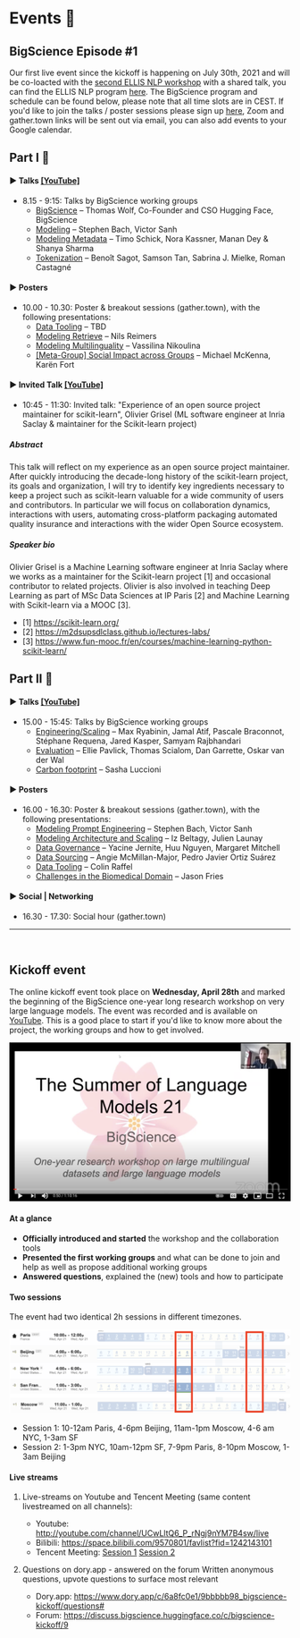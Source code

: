 # Events 🌸

## BigScience Episode #1

Our first live event since the kickoff is happening on July 30th, 2021 and will be co-loacted with the [second ELLIS NLP workshop](https://sites.google.com/view/ellis-nlp2021-2nd/program?authuser=0) with a shared talk, you can find the ELLIS NLP program [here](https://sites.google.com/view/ellis-nlp2021-2nd/program?authuser=0). The BigScience program and schedule can be found below, please note that all time slots are in CEST. If you'd like to join the talks / poster sessions please sign up [here](https://forms.gle/hVPFPBoesKgxKLV2A), Zoom and gather.town links will be sent out via email, you can also add events to your Google calendar.

## Part I 🌸

#### ▶️ Talks [[YouTube]](https://www.youtube.com/watch?v=4c8BaM-tnOk)

- 8.15 - 9:15: Talks by BigScience working groups
  - [BigScience](https://www.youtube.com/watch?v=4c8BaM-tnOk) – Thomas Wolf, Co-Founder and CSO Hugging Face, BigScience
  - [Modeling](https://www.youtube.com/watch?v=4c8BaM-tnOk&t=1534s) – Stephen Bach, Victor Sanh
  - [Modeling Metadata](https://youtu.be/4c8BaM-tnOk?t=1806) – Timo Schick, Nora Kassner, Manan Dey & Shanya Sharma
  - [Tokenization](https://www.youtube.com/watch?v=4c8BaM-tnOk&t=2367s) – Benoît Sagot, Samson Tan, Sabrina J. Mielke, Roman Castagné

#### ▶️ Posters

- 10.00 - 10.30: Poster & breakout sessions (gather.town), with the following presentations:
    - [Data Tooling](https://docs.google.com/presentation/d/1ZEDeZtXnT3sOQ3SWPGzXaOvvR2G6K5Lj_82zXm2lOLo/edit?usp=sharing) – TBD
    - [Modeling Retrieve](https://docs.google.com/presentation/d/1s5_XKoywYPvoxirNOOt3Q19ystQ57Fh1SWNgdHXU5Cw/edit?usp=sharing) – Nils Reimers
    - [Modeling Multilinguality](https://docs.google.com/presentation/d/10rlg5cUMKvooa5lOjs67vULu-K90mfh1QG2IyCWiTTg/edit?usp=sharing) – Vassilina Nikoulina
    - [[Meta-Group] Social Impact across Groups](https://docs.google.com/presentation/d/18nwFl1TMyfQE8VqGzqLFmIdoe8Ty1Asr12S9R9ZuMFQ/edit#slide=id.p) – Michael McKenna, Karën Fort

#### ▶️ Invited Talk [[YouTube]](https://youtu.be/pet05pDXlnU)

- 10:45 - 11:30: Invited talk: "Experience of an open source project maintainer for scikit-learn", Olivier Grisel (ML software engineer at Inria Saclay & maintainer for the Scikit-learn project)

##### Abstract

This talk will reflect on my experience as an open source project maintainer. After quickly introducing the decade-long history of the scikit-learn project, its goals and organization, I will try to identify key ingredients necessary to keep a project such as scikit-learn valuable for a wide community of users and contributors. In particular we will focus on collaboration dynamics, interactions with users, automating cross-platform packaging automated quality insurance and interactions with the wider Open Source ecosystem.

##### Speaker bio

Olivier Grisel is a Machine Learning software engineer at Inria Saclay where we works as a maintainer for the Scikit-learn project [1] and occasional contributor to related projects. Olivier is also involved in teaching Deep Learning as part of MSc Data Sciences at IP Paris [2] and Machine Learning with Scikit-learn via a MOOC [3].

- [1] https://scikit-learn.org/
- [2] https://m2dsupsdlclass.github.io/lectures-labs/
- [3] https://www.fun-mooc.fr/en/courses/machine-learning-python-scikit-learn/

## Part II 🌸

#### ▶️ Talks [[YouTube]](https://www.youtube.com/watch?v=ZP1W8C14uSA)

- 15.00 - 15:45: Talks by BigScience working groups
  - [Engineering/Scaling](https://youtu.be/ZP1W8C14uSA) – Max Ryabinin, Jamal Atif, Pascale Braconnot, Stéphane Requena, Jared Kasper, Samyam Rajbhandari
  - [Evaluation](https://youtu.be/ZP1W8C14uSA?t=875) – Ellie Pavlick, Thomas Scialom, Dan Garrette, Oskar van der Wal
  - [Carbon footprint](https://youtu.be/ZP1W8C14uSA?t=1936) – Sasha Luccioni

#### ▶️ Posters

- 16.00 - 16.30: Poster & breakout sessions (gather.town), with the following presentations:
  - [Modeling Prompt Engineering](https://docs.google.com/presentation/d/1jj2MdxaJhmwckoN_d3_fQhyU0Qk5xaPALx2k4UYjA3Y/edit#slide=id.p) – Stephen Bach, Victor Sanh
  - [Modeling Architecture and Scaling](https://docs.google.com/presentation/d/1Y7ATc8G80gBMls84-MQo2NDy9foV_xC5546Z8h6DrF4/edit#slide=id.ge65c9f192a_0_100) – Iz Beltagy, Julien Launay
  - [Data Governance](https://docs.google.com/presentation/d/1rq71VuDnNrmeJw_QBZ1OHe9wncSDr64fMazEe6dCO14/edit#slide=id.ge68143155e_0_0) – Yacine Jernite, Huu Nguyen, Margaret Mitchell
  - [Data Sourcing](https://docs.google.com/presentation/d/1wyOvh9hG3ViK6TzkCVL6g0LaRHBwlab2jZNdWiWW1Kg/edit#slide=id.p) – Angie McMillan-Major, Pedro Javier Ortiz Suárez
  - [Data Tooling](https://docs.google.com/presentation/d/1ZEDeZtXnT3sOQ3SWPGzXaOvvR2G6K5Lj_82zXm2lOLo/edit?usp=sharing) – Colin Raffel
  - [Challenges in the Biomedical Domain](https://docs.google.com/presentation/d/1RsCTZoOuUHtXl956P0DigJyRlBsxl8Oz3hLpLsSm5Os/edit?usp=sharing) – Jason Fries

#### ▶️ Social | Networking

- 16.30 - 17.30: Social hour (gather.town)


- - -
<br/>

## Kickoff event

The online kickoff event took place on **Wednesday, April 28th** and marked the beginning of the BigScience one-year long research workshop on very large language models. The event was recorded and is available on [YouTube](https://www.youtube.com/watch?v=TMBcm0TByF4). This is a good place to start if you'd like to know more about the project, the working groups and how to get involved.

![](uploads/images/bigscience_YT_screenshot.png)

#### At a glance

*   **Officially introduced and started** the workshop and the collaboration tools
*   **Presented the first working groups** and what can be done to join and help as well as propose additional working groups
*   **Answered questions**, explained the (new) tools and how to participate

#### Two sessions

The event had two identical 2h sessions in different timezones.

![schedule](uploads/images/schedule.png "schedule")

- Session 1: 10-12am Paris, 4-6pm Beijing, 11am-1pm Moscow, 4-6 am NYC, 1-3am SF
- Session 2: 1-3pm NYC, 10am-12pm SF, 7-9pm Paris, 8-10pm Moscow, 1-3am Beijing

#### Live streams

1. Live-streams on Youtube and Tencent Meeting (same content livestreamed on all channels):
    - Youtube: http://youtube.com/channel/UCwLltQ6_P_rNgj9nYM7B4sw/live
    - Bilibili: https://space.bilibili.com/9570801/favlist?fid=1242143101
    - Tencent Meeting: [Session 1](https://meeting.tencent.com/s/jrZd4hEq5k2V) [Session 2](https://meeting.tencent.com/s/JGBUgYP1gK7K)

2. Questions on dory.app - answered on the forum
    Written anonymous questions, upvote questions to surface most relevant
    - Dory.app: https://www.dory.app/c/6a8fc0e1/9bbbbb98_bigscience-kickoff/questions#
    - Forum: https://discuss.bigscience.huggingface.co/c/bigscience-kickoff/9 
